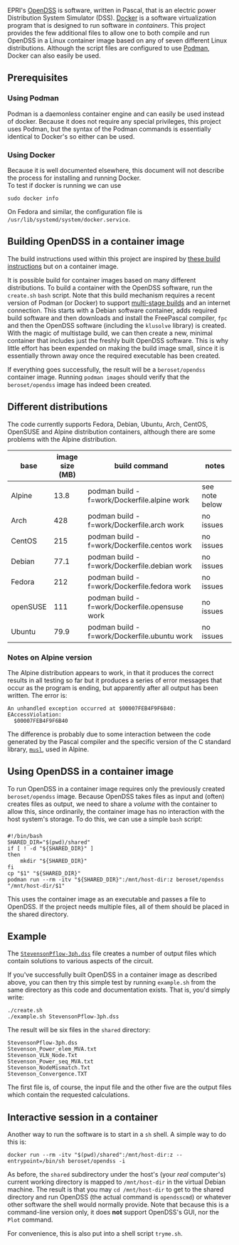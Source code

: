 EPRI's [OpenDSS](https://sourceforge.net/projects/electricdss/) is software, written in Pascal, that is an electric power Distribution System Simulator (DSS).  [Docker](https://www.docker.com/) is a software virtualization program that is designed to run software in *containers*.  This project provides the few additional files to allow one to both compile and run OpenDSS in a Linux container image based on any of seven different Linux distributions.  Although the script files are configured to use [Podman](https://podman.io/), Docker can also easily be used.  

## Prerequisites
### Using Podman
Podman is a daemonless container engine and can easily be used instead of docker.  Because it does not require any special privileges, this project uses Podman, but the syntax of the Podman commands is essentially identical to Docker's so either can be used.

### Using Docker
Because it is well documented elsewhere, this document will not describe the process for installing and running Docker.  
To test if docker is running we can use

    sudo docker info

On Fedora and similar, the configuration file is `/usr/lib/systemd/system/docker.service`.

## Building OpenDSS in a container image
The build instructions used within this project are inspired by [these build instructions](https://sourceforge.net/p/electricdss/discussion/861976/thread/b32b74a2/5f93/attachment/EPRI_Build_OpenDSS_Linux.pdf) but on a container image. 

It is possible build for container images based on many different distributions.  To build a container with the OpenDSS software, run the `create.sh` `bash` script.  Note that this build mechanism requires a recent version of Podman (or Docker) to support [multi-stage builds](https://docs.docker.com/develop/develop-images/multistage-build/) and an internet connection.  This starts with a Debian software container, adds required build software and then downloads and install the FreePascal compiler, `fpc` and then the OpenDSS software (including the `klusolve` library) is created.  With the magic of multistage build, we can then create a new, minimal container that includes just the freshly built OpenDSS software.  This is why little effort has been expended on making the build image small, since it is essentially thrown away once the required executable has been created.

If everything goes successfully, the result will be a `beroset/opendss` container image.  Running `podman images` should verify that the `beroset/opendss` image has indeed been created.

## Different distributions
The code currently supports Fedora, Debian, Ubuntu, Arch, CentOS, OpenSUSE and Alpine distribution containers, although there are some problems with the Alpine distribution.

|base   | image size (MB) | build command | notes                 |
| ----- | ---------- | ------------- | --------------------- |
|Alpine | 13.8 | podman build -f=work/Dockerfile.alpine work | see note below |
|Arch   | 428 | podman build -f=work/Dockerfile.arch work | no issues |
|CentOS | 215 | podman build -f=work/Dockerfile.centos work | no issues |
|Debian | 77.1 | podman build -f=work/Dockerfile.debian work | no issues |
|Fedora | 212 | podman build -f=work/Dockerfile.fedora work | no issues |
|openSUSE | 111 | podman build -f=work/Dockerfile.opensuse work | no issues |
|Ubuntu | 79.9 | podman build -f=work/Dockerfile.ubuntu work | no issues |

### Notes on Alpine version
The Alpine distribution appears to work, in that it produces the correct results in all testing so far but it produces a series of error messages that occur as the program is ending, but apparently after all output has been written.  The error is:

    An unhandled exception occurred at $00007FEB4F9F6B40:
    EAccessViolation: 
      $00007FEB4F9F6B40

The difference is probably due to some interaction between the code generated by the Pascal compiler and the specific version of the C standard library, [`musl`](https://musl.libc.org/), used in Alpine.

## Using OpenDSS in a container image
To run OpenDSS in a container image requires only the previously created `beroset/opendss` image.  Because OpenDSS takes files as input and (often) creates files as output, we need to share a *volume* with the container to allow this, since ordinarily, the container image has no interaction with the host system's storage.  To do this, we can use a simple `bash` script:

### 
```
#!/bin/bash
SHARED_DIR="$(pwd)/shared"
if [ ! -d "${SHARED_DIR}" ]
then
    mkdir "${SHARED_DIR}"
fi
cp "$1" "${SHARED_DIR}"
podman run --rm -itv "${SHARED_DIR}":/mnt/host-dir:z beroset/opendss "/mnt/host-dir/$1"
```

This uses the container image as an executable and passes a file to OpenDSS.  If the project needs multiple files, all of them should be placed in the shared directory.

## Example
The [`StevensonPflow-3ph.dss`](http://svn.code.sf.net/p/electricdss/code/trunk/Distrib/Examples/Stevenson/StevensonPflow-3ph.dss) file creates a number of output files which contain solutions to various aspects of the circuit.  

If you've successfully built OpenDSS in a container image as described above, you can then try this simple test by running `example.sh` from the same directory as this code and documentation exists.  That is, you'd simply write:

    ./create.sh
    ./example.sh StevensonPflow-3ph.dss

The result will be six files in the `shared` directory:

    StevensonPflow-3ph.dss        
    Stevenson_Power_elem_MVA.txt  
    Stevenson_VLN_Node.Txt
    Stevenson_Power_seq_MVA.txt
    Stevenson_NodeMismatch.Txt  
    Stevenson_Convergence.TXT   

The first file is, of course, the input file and the other five are the output files which contain the requested calculations.

## Interactive session in a container
Another way to run the software is to start in a `sh` shell.  A simple way to do this is:

    docker run --rm -itv "$(pwd)/shared":/mnt/host-dir:z --entrypoint=/bin/sh beroset/opendss -i

As before, the `shared` subdirectory under the host's (your *real* computer's) current working directory is mapped to `/mnt/host-dir` in the virtual Debian machine.  The result is that you may `cd /mnt/host-dir` to get to the shared directory and run OpenDSS (the actual command is `opendsscmd`) or whatever other software the shell would normally provide.  Note that because this is a command-line version only, it does **not** support OpenDSS's GUI, nor the `Plot` command.

For convenience, this is also put into a shell script `tryme.sh`.
